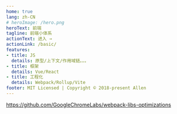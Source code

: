 ```yaml
---
home: true
lang: zh-CN
# heroImage: /hero.png
heroText: 前端
tagline: 前端小体系
actionText: 进入 →
actionLink: /basic/
features:
- title: JS
  details: 原型/上下文/作用域链。。。
- title: 框架
  details: Vue/React
- title: 工程化
  details: Webpack/Rollup/Vite
footer: MIT Licensed | Copyright © 2018-present Allen
---
```


https://github.com/GoogleChromeLabs/webpack-libs-optimizations